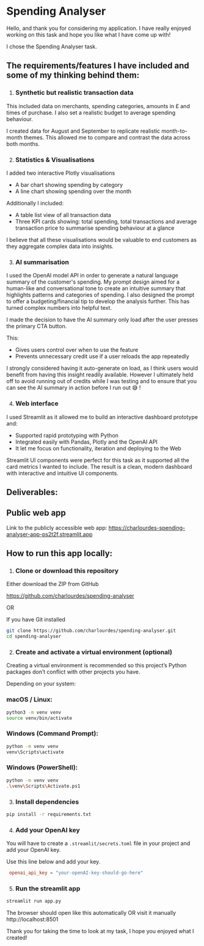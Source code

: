 
# Spending Analyser 

Hello, and thank you for considering my application. I have really enjoyed working on this task and hope you like what I have come up with!


I chose the Spending Analyser task. 


## The requirements/features I have included and some of my thinking behind them:


1. ### Synthetic but realistic transaction data 
 This included data on merchants, spending categories, amounts in £ and times of purchase. I also set a realistic budget to average spending behaviour. 

I created data for August and September to replicate realistic month-to-month themes. This allowed me to compare and contrast the data across both months.



2. ### Statistics & Visualisations 
I added two interactive Plotly visualisations 
- A bar chart showing spending by category 
- A line chart showing spending over the month 

Additionally I included:

- A table list view of all transaction data 
- Three KPI cards showing: total spending, total transactions and average transaction price to summarise spending behaviour at a glance

I believe that all these visualisations would be valuable to end customers as they aggregate complex data into insights. 


3. ### AI summarisation 
 I used the OpenAI model API in order to generate a natural language summary of the customer's spending. My prompt design aimed for a human-like and conversational tone to create an intuitive summary that highlights patterns and categories of spending. I also designed the prompt to offer a budgeting/financial tip to develop the analysis further. This has turned complex numbers into helpful text. 

I made the decision to have the AI summary only load after the user presses the primary CTA button.

This:

- Gives users control over when to use the feature
- Prevents unnecessary credit use if a user reloads the app repeatedly

I strongly considered having it auto-generate on load, as I think users would benefit from having this insight readily available. However I ultimately held off to avoid running out of credits while I was testing and to ensure that you can see the AI summary in action before I run out 😅 ! 



4. ### Web interface 
I used Streamlit as it allowed me to build an interactive dashboard prototype and:

- Supported rapid prototyping with Python 
- Integrated easily with Pandas, Plotly and the OpenAI API
- It let me focus on functionality, iteration and deploying to the Web

Streamlit UI components were perfect for this task as it supported all the card metrics I wanted to include. The result is a clean, modern dashboard with interactive and intuitive UI components. 





## Deliverables:

## Public web app

Link to the publicly accessible web app: https://charlourdes-spending-analyser-app-ps2t2f.streamlit.app




## How to run this app locally:


1. ### Clone or download this repository

Either download the ZIP from GitHub 

https://github.com/charlourdes/spending-analyser

OR

If you have Git installed 

```bash
git clone https://github.com/charlourdes/spending-analyser.git
cd spending-analyser
```



2. ### Create and activate a virtual environment (optional)

Creating a virtual environment is recommended so this project’s Python packages don’t conflict with other projects you have. 

Depending on your system: 

### macOS / Linux:
```bash
python3 -m venv venv
source venv/bin/activate
```

### Windows (Command Prompt):
```bash
python -m venv venv
venv\Scripts\activate
```

### Windows (PowerShell):
```bash
python -m venv venv
.\venv\Scripts\Activate.ps1
```


3. ### Install dependencies 

```bash
pip install -r requirements.txt
```


4. ### Add your OpenAI key 
You will have to create a `.streamlit/secrets.toml` file in your project and add your OpenAI key. 

Use this line below and add your key. 


```toml
 openai_api_key = "your-openAI-key-should-go-here"
 ```

5. ### Run the streamlit app

```bash
streamlit run app.py
```

The browser should open like this automatically OR visit it manually
http://localhost:8501


Thank you for taking the time to look at my task, I hope you enjoyed what I created!